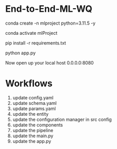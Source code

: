 # End-to-End-ML-WQ

conda create -n mlproject python=3.11.5 -y 

conda activate mlProject

pip install -r requirements.txt

python app.py

Now open up your local host 0.0.0.0:8080


# Workflows
1. update config.yaml
2. update schema.yaml
3. update params.yaml
4. update the entity
5. update the configuration manager in src config
6. update the components
7. update the pipeline
8. update the main.py
9. update the app.py
